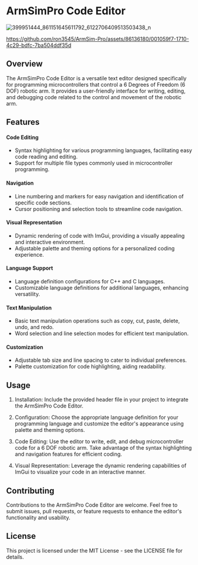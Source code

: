 # ArmSimPro Code Editor


![399951444_861151645611792_6122706409513503438_n](https://github.com/ron3545/ArmSim-Pro/assets/86136180/45168ca1-a86b-49e3-b2a7-1a919a84e76b)


https://github.com/ron3545/ArmSim-Pro/assets/86136180/001059f7-1710-4c29-bdfc-7ba504ddf35d




## Overview
The ArmSimPro Code Editor is a versatile text editor designed specifically for programming microcontrollers that control a 6 Degrees of Freedom (6 DOF) robotic arm. It provides a user-friendly interface for writing, editing, and debugging code related to the control and movement of the robotic arm.

## Features
#### Code Editing
- Syntax highlighting for various programming languages, facilitating easy code reading and editing.
- Support for multiple file types commonly used in microcontroller programming.

#### Navigation
- Line numbering and markers for easy navigation and identification of specific code sections.
- Cursor positioning and selection tools to streamline code navigation.

#### Visual Representation
- Dynamic rendering of code with ImGui, providing a visually appealing and interactive environment.
- Adjustable palette and theming options for a personalized coding experience.

#### Language Support
- Language definition configurations for C++ and C languages.
- Customizable language definitions for additional languages, enhancing versatility.

#### Text Manipulation
- Basic text manipulation operations such as copy, cut, paste, delete, undo, and redo.
- Word selection and line selection modes for efficient text manipulation.

#### Customization
- Adjustable tab size and line spacing to cater to individual preferences.
- Palette customization for code highlighting, aiding readability.

## Usage
1. Installation: Include the provided header file in your project to integrate the ArmSimPro Code Editor.

2. Configuration: Choose the appropriate language definition for your programming language and customize the editor's appearance using palette and theming options.

3. Code Editing: Use the editor to write, edit, and debug microcontroller code for a 6 DOF robotic arm. Take advantage of the syntax highlighting and navigation features for efficient coding.

4. Visual Representation: Leverage the dynamic rendering capabilities of ImGui to visualize your code in an interactive manner.

## Contributing
Contributions to the ArmSimPro Code Editor are welcome. Feel free to submit issues, pull requests, or feature requests to enhance the editor's functionality and usability.

## License
This project is licensed under the MIT License - see the LICENSE file for details.
